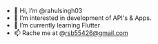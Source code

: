 - 👋 Hi, I’m @rahulsingh03
- 👀 I’m interested in development of API's & Apps.
- 🌱 I’m currently learning Flutter
- 📫 Rache me at @rsb55426@gmail.com

<!---
rahulsingh03/rahulsingh03 is a ✨ special ✨ repository because its `README.md` (this file) appears on your GitHub profile.
You can click the Preview link to take a look at your changes.
--->

